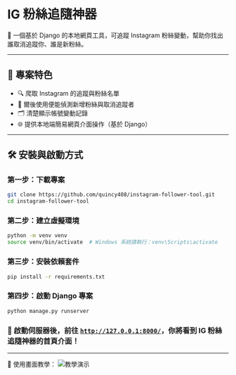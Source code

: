 # IG 粉絲追隨神器

📱 一個基於 Django 的本地網頁工具，可追蹤 Instagram 粉絲變動，幫助你找出誰取消追蹤你、誰是新粉絲。

---

## 🚀 專案特色

- 🔍 爬取 Instagram 的追蹤與粉絲名單
- 🔔 爾後使用便能偵測新增粉絲與取消追蹤者
- 🗂 清楚顯示帳號變動記錄
- 🌐 提供本地端簡易網頁介面操作（基於 Django）

---

## 🛠️ 安裝與啟動方式

### 第一步：下載專案

```bash
git clone https://github.com/quincy408/instagram-follower-tool.git
cd instagram-follower-tool
```

### 第二步：建立虛擬環境

```bash
python -m venv venv
source venv/bin/activate  # Windows 系統請執行：venv\Scripts\activate
```
### 第三步：安裝依賴套件

```bash
pip install -r requirements.txt
```

### 第四步：啟動 Django 專案

```bash
python manage.py runserver
```

### 🎉 啟動伺服器後，前往 [`http://127.0.0.1:8000/`](http://127.0.0.1:8000/)，你將看到 IG 粉絲追隨神器的首頁介面！
---
🔽 使用畫面教學：
![教學演示](./static/PNG/7.gif)
